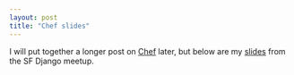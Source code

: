 ```yaml
---
layout: post
title: "Chef slides"
---
```


I will put together a longer post on [Chef](http://wiki.opscode.com/display/chef/Home)
later, but below are my <a class="embed" href="http://www.slideshare.net/coderanger/chef-5842245">slides</a>
from the SF Django meetup.
